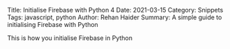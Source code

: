 Title: Initialise Firebase with Python 4
Date: 2021-03-15
Category: Snippets
Tags: javascript, python
Author: Rehan Haider
Summary: A simple guide to initialising Firebase with Python


This is how you initialise Firebase in Python